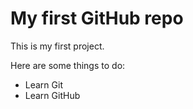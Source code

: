 # My first GitHub repo

This is my first project.

Here are some things to do:
 - Learn Git
 - Learn GitHub
